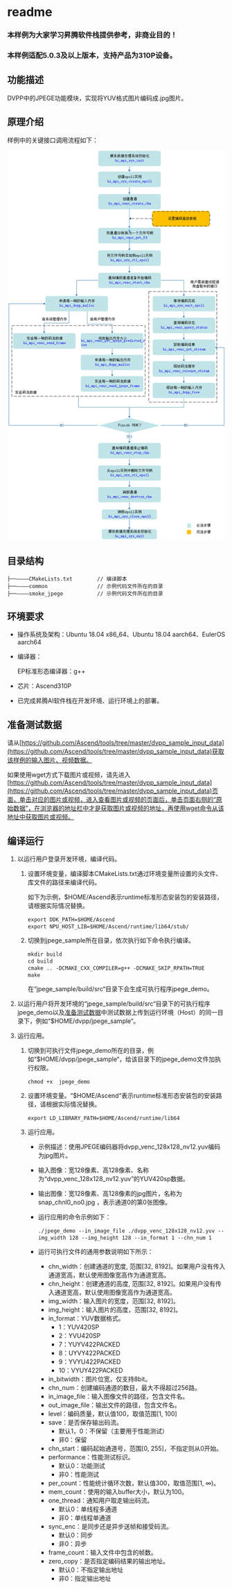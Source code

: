 # readme<a name="ZH-CN_TOPIC_0000001072529927"></a>

### 本样例为大家学习昇腾软件栈提供参考，非商业目的！
### 本样例适配5.0.3及以上版本，支持产品为310P设备。


## 功能描述<a name="section09679311389"></a>

DVPP中的JPEGE功能模块，实现将YUV格式图片编码成.jpg图片。

## 原理介绍<a name="section19985135703818"></a>

样例中的关键接口调用流程如下：

![输入图片说明](1596872260762.png)

## 目录结构<a name="section86232112399"></a>

```
├──————CMakeLists.txt        // 编译脚本
├──————common                // 示例代码文件所在的目录
├──————smoke_jpege           // 示例代码文件所在的目录
```

## 环境要求<a name="section10528164623911"></a>

-   操作系统及架构：Ubuntu 18.04 x86\_64、Ubuntu 18.04 aarch64、EulerOS aarch64
-   编译器：

    EP标准形态编译器：g++

-   芯片：Ascend310P
-   已完成昇腾AI软件栈在开发环境、运行环境上的部署。

## 准备测试数据<a name="section13765133092318"></a>

请从[https://github.com/Ascend/tools/tree/master/dvpp_sample_input_data](https://github.com/Ascend/tools/tree/master/dvpp_sample_input_data)获取该样例的输入图片、视频数据。

如果使用wget方式下载图片或视频，请先进入[https://github.com/Ascend/tools/tree/master/dvpp_sample_input_data](https://github.com/Ascend/tools/tree/master/dvpp_sample_input_data)页面，单击对应的图片或视频，进入查看图片或视频的页面后，单击页面右侧的“原始数据”，在浏览器的地址栏中才是获取图片或视频的地址，再使用wget命令从该地址中获取图片或视频。

## 编译运行<a name="section3789175815018"></a>

1. 以运行用户登录开发环境，编译代码。

   1. 设置环境变量，编译脚本CMakeLists.txt通过环境变量所设置的头文件、库文件的路径来编译代码。

      如下为示例，$HOME/Ascend表示runtime标准形态安装包的安装路径，请根据实际情况替换。

      ```
      export DDK_PATH=$HOME/Ascend
      export NPU_HOST_LIB=$HOME/Ascend/runtime/lib64/stub/
      ```

    2. 切换到jpege\_sample所在目录，依次执行如下命令执行编译。

       ```
       mkdir build
       cd build
       cmake .. -DCMAKE_CXX_COMPILER=g++ -DCMAKE_SKIP_RPATH=TRUE
       make
       ```

       在“jpege\_sample/build/src“目录下会生成可执行程序jpege\_demo。



2. 以运行用户将开发环境的“jpege\_sample/build/src“目录下的可执行程序jpege\_demo以及[准备测试数据](#section13765133092318)中测试数据上传到运行环境（Host）的同一目录下，例如“$HOME/dvpp/jpege\_sample“。

3. 运行应用。

   1. 切换到可执行文件jpege\_demo所在的目录，例如“$HOME/dvpp/jpege\_sample“，给该目录下的jpege\_demo文件加执行权限。

      ```
      chmod +x  jpege_demo
      ```

   2. 设置环境变量。“$HOME/Ascend“表示runtime标准形态安装包的安装路径，请根据实际情况替换。

      ```
      export LD_LIBRARY_PATH=$HOME/Ascend/runtime/lib64
      ```

   3. <a name="li163081446765"></a>运行应用。

      - 示例描述：使用JPEGE编码器将dvpp\_venc\_128x128\_nv12.yuv编码为jpg图片。

      - 输入图像：宽128像素、高128像素、名称为“dvpp\_venc\_128x128\_nv12.yuv”的YUV420sp数据。

      - 输出图像：宽128像素、高128像素的jpg图片，名称为snap_chnl0_no0.jpg ，表示通道0的第0张图像。

      - 运行应用的命令示例如下：

        ```
        ./jpege_demo --in_image_file ./dvpp_venc_128x128_nv12.yuv --img_width 128 --img_height 128 --in_format 1 --chn_num 1
        ```

      - 运行可执行文件的通用参数说明如下所示：

        - chn\_width：创建通道的宽度, 范围\[32, 8192\]。如果用户没有传入通道宽高，默认使用图像宽高作为通道宽高。
        - chn\_height：创建通道的高度, 范围\[32, 8192\]。如果用户没有传入通道宽高，默认使用图像宽高作为通道宽高。
        - img\_width：输入图片的宽度，范围\[32, 8192\]。
        - img\_height：输入图片的高度，范围\[32, 8192\]。
        - in\_format：YUV数据格式。
          - 1：YUV420SP
          - 2：YVU420SP
          - 7：YUYV422PACKED
          - 8：UYVY422PACKED
          - 9：YVYU422PACKED
          - 10：VYUY422PACKED
        - in\_bitwidth：图片位宽，仅支持8bit。
        - chn\_num：创建编码通道的数目，最大不得超过256路。
        - in\_image\_file：输入图像文件的路径，包含文件名。
        - out\_image\_file：输出文件的路径，包含文件名。
        - level：编码质量，默认值100，取值范围\[1, 100\]
        - save：是否保存输出码流。
          - 默认1，0：不保留（主要用于性能测试）
          - 非0：保留
        - chn\_start：编码起始通道号，范围\[0, 255\]，不指定则从0开始。
        - performance：性能测试标识。
          - 默认0：功能测试
          - 非0：性能测试
        - per\_count：性能统计循环次数，默认值300，取值范围\[1, ∞\)。
        - mem\_count：使用的输入buffer大小，默认为100。
        - one\_thread：通知用户取走输出码流。
          - 默认0：单线程多通道
          - 非0：单线程单通道
        - sync\_enc：是同步还是异步送帧和接受码流。
          - 默认0：同步
          - 非0：异步
        - frame\_count：输入文件中包含的帧数。
        - zero\_copy：是否指定编码结果的输出地址。
          - 默认0：不指定输出地址
          - 非0：指定输出地址
